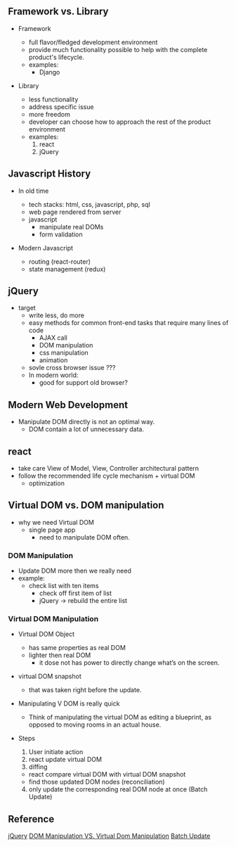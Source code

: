 ## Framework vs. Library
* Framework
  * full flavor/fledged development environment
  * provide much functionality possible to help with the complete product's lifecycle.
  * examples:
    * Django

* Library
  * less functionality
  * address specific issue
  * more freedom
  * developer can choose how to approach the rest of the product environment
  * examples:
    1. react
    2. jQuery


## Javascript History
* In old time
  * tech stacks: html, css, javascript, php, sql
  * web page rendered from server
  * javascript
    * manipulate real DOMs
    * form validation

* Modern Javascript
  * routing (react-router)
  * state management (redux)


## jQuery
* target
  * write less, do more
  * easy methods for common front-end tasks that require many lines of code
    * AJAX call
    * DOM manipulation
    * css manipulation
    * animation
  * sovle cross browser issue ???
  * In modern world:
    * good for support old browser?

## Modern Web Development
* Manipulate DOM directly is not an optimal way.
  * DOM contain a lot of unnecessary data.


## react
* take care View of Model, View, Controller architectural pattern
* follow the recommended life cycle mechanism + virtual DOM
  * optimization


## Virtual DOM vs. DOM manipulation

* why we need Virtual DOM
  * single page app
    * need to manipulate DOM often.


### DOM Manipulation
* Update DOM more then we really need
* example:
  * check list with ten items
    * check off first item of list
    * jQuery -> rebuild the entire list

### Virtual DOM Manipulation
* Virtual DOM Object
  * has same properties as real DOM
  * lighter then real DOM
    * it dose not has power to directly change what’s on the screen.

* virtual DOM snapshot
  * that was taken right before the update.

* Manipulating V DOM is really quick
  *  Think of manipulating the virtual DOM as editing a blueprint, as opposed to moving rooms in an actual house.

* Steps
  1. User initiate action
  2. react update virtual DOM
  3. diffing
    * react compare virtual DOM with virtual DOM snapshot
    * find those updated DOM nodes (reconciliation)
  4. only update the corresponding real DOM node at once (Batch Update)


## Reference
[jQuery](https://programmingwithmosh.com/javascript/react-vs-jquery-how-they-compare/)
[DOM Manipulation VS. Virtual Dom Manipulation](https://www.codecademy.com/articles/react-virtual-dom)
[Batch Update](https://programmingwithmosh.com/react/react-virtual-dom-explained/)
